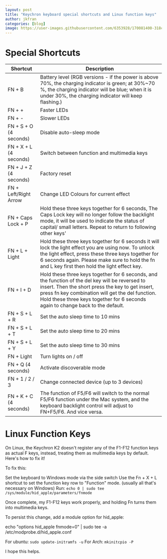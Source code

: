 ```yaml
---
layout: post
title: "Keychron keyboard special shortcuts and Linux function keys"
author: jkfran
categories: [blog]
image: https://user-images.githubusercontent.com/6353928/170081400-318ce365-e8ed-40f8-99ed-f211f47a5872.png
---
```


# Special Shortcuts

| Shortcut    | Description |
| ----------- | ----------- |
| FN + B | Battery level (RGB versions - if the power is above 70%, the charging indicator is green; at 30%~70 %, the charging indicator will be blue; when it is under 30%, the charging indicator will keep flashing.) |
| FN + + | Faster LEDs |
| FN + - | Slower LEDs |
| FN + S + O (4 seconds) | Disable auto-sleep mode |
| FN + X + L (4 seconds) | Switch between function and multimedia keys |
| FN + J + Z (4 seconds) | Factory reset |
| FN + Left/Right Arrow | Change LED Colours for current effect |
| FN + Caps Lock + P | Hold these three keys together for 6 seconds, The Caps Lock key will no longer follow the backlight mode, it will be used to indicate the status of capital/ small letters. Repeat to return to following other keys' |
| FN + L + Light | Hold these three keys together for 6 seconds it will lock the light effect you are using now. To unlock the light effect, press these three keys together for 6 seconds again. Please make sure to hold the fn and L key first then hold the light effect key. |
| FN + I + D | Hold these three keys together for 6 seconds, and the function of the del key will be reversed to insert. Then the short press the key to get insert, press fn key combination will get the del function. Hold these three keys together for 6 seconds again to change back to the default. |
| FN + S + L + R | Set the auto sleep time to 10 mins |
| FN + S + L + T | Set the auto sleep time to 20 mins |
| FN + S + L + Y | Set the auto sleep time to 30 mins |
| FN + Light | Turn lights on / off |
| FN + Q (4 seconds) | Activate discoverable mode |
| FN + 1 / 2 / 3 | Change connected device (up to 3 devices) |
| FN + K + C (4 seconds) | The function of F5/F6 will switch to the normal F5/F6 function under the Mac system, and the keyboard backlight control will adjust to FN+F5/F6. And vice versa. |


# Linux Function Keys

On Linux, the Keychron K2 doesn't register any of the F1-F12 function keys as actual F keys, instead, treating them as multimedia keys by default. Here's how to fix it!

To fix this:

Set the keyboard to Windows mode via the side switch
Use the Fn + X + L shortcut to set the function key row to "Function" mode. (usually all that's necessary on Windows)
Run: `echo 0 | sudo tee /sys/module/hid_apple/parameters/fnmode`

Once complete, my F1-F12 keys work properly, and holding Fn turns them into multimedia keys.

To persist this change, add a module option for hid_apple:

echo "options hid_apple fnmode=0" | sudo tee -a /etc/modprobe.d/hid_apple.conf

For ubuntu: `sudo update-initramfs -u`
For Arch: `mkinitcpio -P`

I hope this helps.
